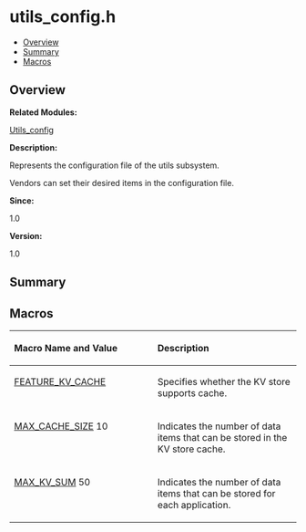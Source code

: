 # utils\_config.h<a name="EN-US_TOPIC_0000001054479545"></a>

-   [Overview](#section1300084687165629)
-   [Summary](#section527620289165629)
-   [Macros](#define-members)

## **Overview**<a name="section1300084687165629"></a>

**Related Modules:**

[Utils\_config](utils_config.md)

**Description:**

Represents the configuration file of the utils subsystem. 

Vendors can set their desired items in the configuration file.

**Since:**

1.0

**Version:**

1.0

## **Summary**<a name="section527620289165629"></a>

## Macros<a name="define-members"></a>

<a name="table502154315165629"></a>
<table><thead align="left"><tr id="row1657999516165629"><th class="cellrowborder" valign="top" width="50%" id="mcps1.1.3.1.1"><p id="p739523043165629"><a name="p739523043165629"></a><a name="p739523043165629"></a>Macro Name and Value</p>
</th>
<th class="cellrowborder" valign="top" width="50%" id="mcps1.1.3.1.2"><p id="p1877369976165629"><a name="p1877369976165629"></a><a name="p1877369976165629"></a>Description</p>
</th>
</tr>
</thead>
<tbody><tr id="row1974122626165629"><td class="cellrowborder" valign="top" width="50%" headers="mcps1.1.3.1.1 "><p id="p1333779240165629"><a name="p1333779240165629"></a><a name="p1333779240165629"></a><a href="utils_config.md#gad3d71669516ef0bb50e2b105507a6b29">FEATURE_KV_CACHE</a></p>
</td>
<td class="cellrowborder" valign="top" width="50%" headers="mcps1.1.3.1.2 "><p id="p7755598165629"><a name="p7755598165629"></a><a name="p7755598165629"></a>Specifies whether the KV store supports cache. </p>
</td>
</tr>
<tr id="row1450810443165629"><td class="cellrowborder" valign="top" width="50%" headers="mcps1.1.3.1.1 "><p id="p1580864320165629"><a name="p1580864320165629"></a><a name="p1580864320165629"></a><a href="utils_config.md#ga6c8469dfe973ac952cf40394bd2c160b">MAX_CACHE_SIZE</a>   10</p>
</td>
<td class="cellrowborder" valign="top" width="50%" headers="mcps1.1.3.1.2 "><p id="p9170140165629"><a name="p9170140165629"></a><a name="p9170140165629"></a>Indicates the number of data items that can be stored in the KV store cache. </p>
</td>
</tr>
<tr id="row1541338146165629"><td class="cellrowborder" valign="top" width="50%" headers="mcps1.1.3.1.1 "><p id="p2133313702165629"><a name="p2133313702165629"></a><a name="p2133313702165629"></a><a href="utils_config.md#ga4f258bd7d7d52c6770cce77f3e16ce72">MAX_KV_SUM</a>   50</p>
</td>
<td class="cellrowborder" valign="top" width="50%" headers="mcps1.1.3.1.2 "><p id="p1303415159165629"><a name="p1303415159165629"></a><a name="p1303415159165629"></a>Indicates the number of data items that can be stored for each application. </p>
</td>
</tr>
</tbody>
</table>

